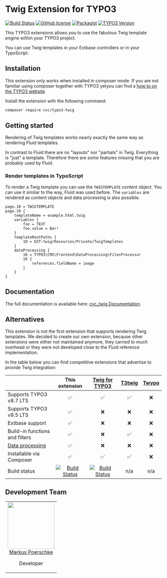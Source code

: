 # Twig Extension for TYPO3

[![Build Status](https://travis-ci.org/cvc-digital/typo3-twig.svg?branch=master)](https://travis-ci.org/cvc-digital/typo3-twig)
[![GitHub license](https://img.shields.io/github/license/cvc-digital/typo3-twig.svg)](https://github.com/cvc-digital/typo3-twig/blob/master/LICENSE)
[![Packagist](https://img.shields.io/packagist/v/cvc/typo3-twig.svg)](https://packagist.org/packages/cvc/typo3-twig)
[![TYPO3 Version](https://img.shields.io/badge/TYPO3-%5E8.7%20%7C%7C%20%5E9.5-orange.svg)](https://extensions.typo3.org/extension/cvc_twig/)

This TYPO3 extensions allows you to use the fabulous Twig template engine within your TYPO3 project.

You can use Twig templates in your Extbase controllers or in your TypoScript.

## Installation

This extension only works when installed in composer mode. If you are not familiar using composer together with TYPO3
yetyou can find a [how to on the TYPO3 website](https://composer.typo3.org/).

Install the extension with the following command:

```bash
composer require cvc/typo3-twig
```

## Getting started

Rendering of Twig templates works nearly exactly the same way as rendering Fluid templates.

In contrast to Fluid there are no "layouts" nor "partials" in Twig. Everything is "just" a template. Therefore there
are some features missing that you are probably used by Fluid.

### Render templates in TypoScript

To render a Twig template you can use the `TWIGTEMPLATE` content object.
You can use it similar to the way, Fluid was used before.
The `variables` are rendered as content objects and data processing is also possible.

```typo3_typoscript
page.10 = TWIGTEMPLATE
page.10 {
    templateName = example.html.twig
    variables {
        foo = TEXT
        foo.value = Bar!
    }
    templateRootPaths {
        10 = EXT:twig/Resources/Private/TwigTemplates
    }
    dataProcessing {
        10 = TYPO3\CMS\Frontend\DataProcessing\FilesProcessor
        10 {
            references.fieldName = image
        }
    }
}
```

## Documentation

The full documentation is available here: [cvc_twig Documentation](https://docs.typo3.org/typo3cms/extensions/cvc_twig/).

## Alternatives

This extension is not the first extension that supports rendering Twig templates. We decided to create our own
extension, because other extensions were either not maintained anymore, they carried to much overhead or they were not
developed close to the Fluid reference implementation.

In the table below you can find competitive extensions that advertise to provide Twig integration:

|      | This extension | [Twig for TYPO3](https://extensions.typo3.org/extension/twig_for_typo3/) | [T3twig](https://extensions.typo3.org/extension/t3twig/) | [Twypo](https://extensions.typo3.org/extension/twypo/) |
|:----|:--------------:|:------------------------------------------------------------------------:|:--------------------------------------------------------:|:------------------------------------------------------:|
| Supports TYPO3 v8.7 LTS | ✅ | ✅ | ✅ | ❌ |
| Supports TYPO3 v9.5 LTS | ✅ | ❌ | ❌ | ❌ |
| Extbase support         | ✅ | ❌ | ❌ | ❌ |
| Build-in functions and filters | ✅ | ❌ | ✅ | ❌ |
| [Data processing](https://typo3worx.eu/2018/05/dataprocessing-fluid-templates/) | ✅ | ❌ | ❌ | ❌ |
| Installable via Composer | ✅ | ✅ | ✅ | ❌ |
| Build status | [![Build Status](https://travis-ci.org/cvc-digital/typo3-twig.svg?branch=master)](https://travis-ci.org/cvc-digital/typo3-twig) | [![Build Status](https://travis-ci.org/comwrap/typo3-twig_for_typo3.svg?branch=master)](https://travis-ci.org/comwrap/typo3-twig_for_typo3) | n/a | n/a |

## Development Team

<table>
    <tr>
        <td align="center" valign="top">
            <img width="150" height="150" src="https://github.com/markuspoerschke.png?s=150">
            <br>
            <a href="https://github.com/markuspoerschke">Markus Poerschke</a>
            <p>Developer</p>
        </td>
    </tr>
</table>
